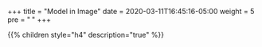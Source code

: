 +++
title = "Model in Image"
date = 2020-03-11T16:45:16-05:00
weight = 5
pre = "<b> </b>"
+++

{{% children style="h4" description="true" %}}
